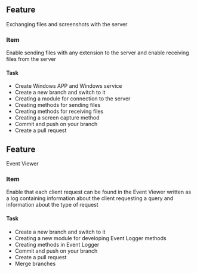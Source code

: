 ## Feature 

Exchanging files and  screenshots with the server

### Item 
Enable sending files with any extension to the server and enable receiving files from the server

#### Task

* Create Windows APP and Windows service
* Create a new branch and switch to it
* Creating a module for connection to the server
* Creating methods for sending files
* Creating methods for receiving files
* Creating a screen capture method
* Commit and push on your branch
* Create a pull request

## Feature 

Event Viewer

### Item 
Enable that each client request can be found in the Event Viewer written as a log containing information about the client requesting a query and information about the type of request

#### Task

* Create a new branch and switch to it
* Creating a new module for developing Event Logger methods 
* Creating methods in Event Logger
* Commit and push on your branch
* Create a pull request
* Merge branches 

